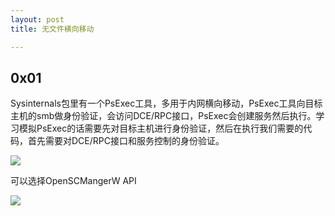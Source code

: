 ```yaml
---
layout: post
title: 无文件横向移动

---
```


## 0x01

Sysinternals包里有一个PsExec工具，多用于内网横向移动，PsExec工具向目标主机的smb做身份验证，会访问DCE/RPC接口，PsExec会创建服务然后执行。学习模拟PsExec的话需要先对目标主机进行身份验证，然后在执行我们需要的代码，首先需要对DCE/RPC接口和服务控制的身份验证。

![](https://gitee.com/a4m1n/tuchuang/raw/master/pic/20210924174941.png)

可以选择OpenSCMangerW API

![](https://gitee.com/a4m1n/tuchuang/raw/master/pic/20210924175026.png)

